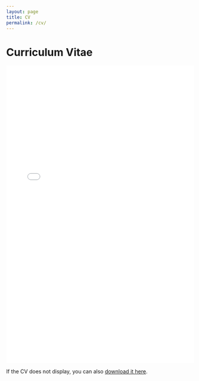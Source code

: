 ```yaml
---
layout: page
title: CV
permalink: /cv/
---
```


# Curriculum Vitae

<embed src="/cv/TYH_cv.pdf" type="application/pdf" width="100%" height="800px" />

If the CV does not display, you can also [download it here](/cv/TYH_cv.pdf).
